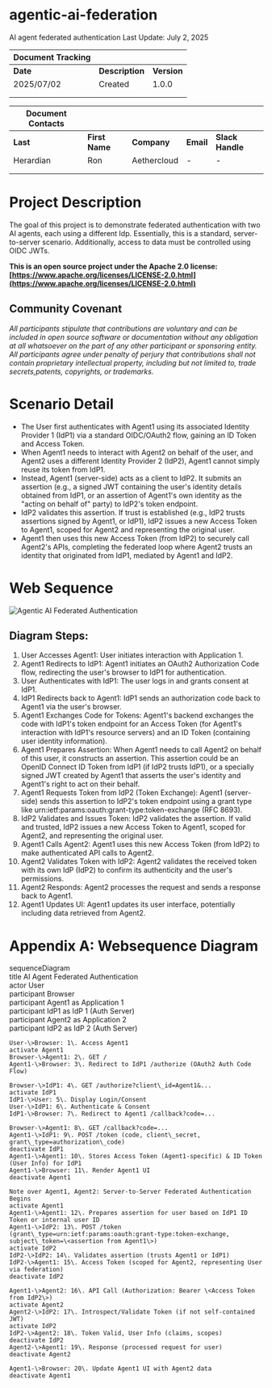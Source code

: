# agentic-ai-federation
AI agent federated authentication
Last Update: July 2, 2025

| Document Tracking |  |  |
| ----- | ----- | ----- |
| **Date** | **Description** | **Version** |
| 2025/07/02 | Created | 1.0.0 |
|  |  |  |
|  |  |  |

| Document Contacts |  |  |  |  |
| ----- | ----- | ----- | ----- | ----- |
| **Last** | **First Name** | **Company** | **Email** | **Slack Handle** |
| Herardian | Ron | Aethercloud | - | - |
|  |  |  |  |  |
|  |  |  |  |  |

# Project Description

The goal of this project is to demonstrate federated authentication with two AI agents, each using a different Idp. Essentially, this is a standard, server-to-server scenario. Additionally, access to data must be controlled using OIDC JWTs.

**This is an open source project under the Apache 2.0 license: [https://www.apache.org/licenses/LICENSE-2.0.html](https://www.apache.org/licenses/LICENSE-2.0.html)**

## Community Covenant

*All participants stipulate that contributions are voluntary and can be included in open source software or documentation without any obligation at all whatsoever on the part of any other participant or sponsoring entity. All participants agree under penalty of perjury that contributions shall not contain proprietary intellectual property, including but not limited to, trade secrets,patents,  copyrights, or trademarks.*

# Scenario Detail

* The User first authenticates with Agent1 using its associated Identity Provider 1 (IdP1) via a standard OIDC/OAuth2 flow, gaining an ID Token and Access Token.  
* When Agent1 needs to interact with Agent2 on behalf of the user, and Agent2 uses a different Identity Provider 2 (IdP2), Agent1 cannot simply reuse its token from IdP1.  
* Instead, Agent1 (server-side) acts as a client to IdP2. It submits an assertion (e.g., a signed JWT containing the user's identity details obtained from IdP1, or an assertion of Agent1's own identity as the "acting on behalf of" party) to IdP2's token endpoint.  
* IdP2 validates this assertion. If trust is established (e.g., IdP2 trusts assertions signed by Agent1, or IdP1), IdP2 issues a new Access Token to Agent1, scoped for Agent2 and representing the original user.  
* Agent1 then uses this new Access Token (from IdP2) to securely call Agent2's APIs, completing the federated loop where Agent2 trusts an identity that originated from IdP1, mediated by Agent1 and IdP2.

# Web Sequence

![Agentic AI Federated Authentication]([https://github.com/aethercloud-ai/agentic-ai-federation/blob/main/README.png])

## Diagram Steps:

1. User Accesses Agent1: User initiates interaction with Application 1\.  
2. Agent1 Redirects to IdP1: Agent1 initiates an OAuth2 Authorization Code flow, redirecting the user's browser to IdP1 for authentication.  
3. User Authenticates with IdP1: The user logs in and grants consent at IdP1.  
4. IdP1 Redirects back to Agent1: IdP1 sends an authorization code back to Agent1 via the user's browser.  
5. Agent1 Exchanges Code for Tokens: Agent1's backend exchanges the code with IdP1's token endpoint for an Access Token (for Agent1's interaction with IdP1's resource servers) and an ID Token (containing user identity information).  
6. Agent1 Prepares Assertion: When Agent1 needs to call Agent2 on behalf of this user, it constructs an assertion. This assertion could be an OpenID Connect ID Token from IdP1 (if IdP2 trusts IdP1), or a specially signed JWT created by Agent1 that asserts the user's identity and Agent1's right to act on their behalf.  
7. Agent1 Requests Token from IdP2 (Token Exchange): Agent1 (server-side) sends this assertion to IdP2's token endpoint using a grant type like urn:ietf:params:oauth:grant-type:token-exchange (RFC 8693).  
8. IdP2 Validates and Issues Token: IdP2 validates the assertion. If valid and trusted, IdP2 issues a new Access Token to Agent1, scoped for Agent2, and representing the original user.  
9. Agent1 Calls Agent2: Agent1 uses this new Access Token (from IdP2) to make authenticated API calls to Agent2.  
10. Agent2 Validates Token with IdP2: Agent2 validates the received token with its own IdP (IdP2) to confirm its authenticity and the user's permissions.  
11. Agent2 Responds: Agent2 processes the request and sends a response back to Agent1.  
12. Agent1 Updates UI: Agent1 updates its user interface, potentially including data retrieved from Agent2.

# Appendix A: Websequence Diagram

sequenceDiagram  
    title AI Agent Federated Authentication  
    actor User  
    participant Browser  
    participant Agent1 as Application 1  
    participant IdP1 as IdP 1 (Auth Server)  
    participant Agent2 as Application 2  
    participant IdP2 as IdP 2 (Auth Server)

    User-\>Browser: 1\. Access Agent1  
    activate Agent1  
    Browser-\>Agent1: 2\. GET /  
    Agent1-\>Browser: 3\. Redirect to IdP1 /authorize (OAuth2 Auth Code Flow)

    Browser-\>IdP1: 4\. GET /authorize?client\_id=Agent1&...  
    activate IdP1  
    IdP1-\>User: 5\. Display Login/Consent  
    User-\>IdP1: 6\. Authenticate & Consent  
    IdP1-\>Browser: 7\. Redirect to Agent1 /callback?code=...

    Browser-\>Agent1: 8\. GET /callback?code=...  
    Agent1-\>IdP1: 9\. POST /token (code, client\_secret, grant\_type=authorization\_code)  
    deactivate IdP1  
    Agent1-\>Agent1: 10\. Stores Access Token (Agent1-specific) & ID Token (User Info) for IdP1  
    Agent1-\>Browser: 11\. Render Agent1 UI  
    deactivate Agent1

    Note over Agent1, Agent2: Server-to-Server Federated Authentication Begins  
    activate Agent1  
    Agent1-\>Agent1: 12\. Prepares assertion for user based on IdP1 ID Token or internal user ID  
    Agent1-\>IdP2: 13\. POST /token (grant\_type=urn:ietf:params:oauth:grant-type:token-exchange, subject\_token=\<assertion from Agent1\>)  
    activate IdP2  
    IdP2-\>IdP2: 14\. Validates assertion (trusts Agent1 or IdP1)  
    IdP2-\>Agent1: 15\. Access Token (scoped for Agent2, representing User via federation)  
    deactivate IdP2

    Agent1-\>Agent2: 16\. API Call (Authorization: Bearer \<Access Token from IdP2\>)  
    activate Agent2  
    Agent2-\>IdP2: 17\. Introspect/Validate Token (if not self-contained JWT)  
    activate IdP2  
    IdP2-\>Agent2: 18\. Token Valid, User Info (claims, scopes)  
    deactivate IdP2  
    Agent2-\>Agent1: 19\. Response (processed request for user)  
    deactivate Agent2

    Agent1-\>Browser: 20\. Update Agent1 UI with Agent2 data  
    deactivate Agent1  
